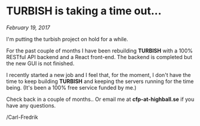 # TURBISH is taking a time out...

*February 19, 2017*

I'm putting the turbish project on hold for a while.

For the past couple of months I have been rebuilding **TURBISH** with a 100% RESTful API backend and a React front-end. The backend is completed but the new GUI is not finished.

I recently started a new job and I feel that, for the moment, I don't have the time to keep building **TURBISH** and keeping the servers running for the time being. (It's been a 100% free service funded by me.) 

Check back in a couple of months.. Or email me at **cfp-at-highball.se** if you have any questions.

/Carl-Fredrik 
